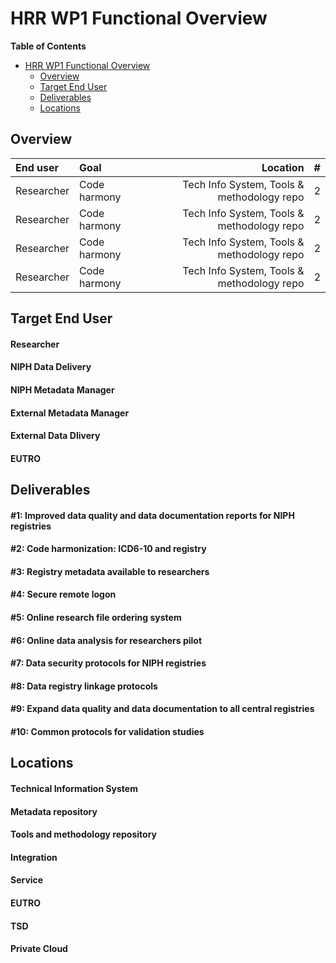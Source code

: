 # HRR WP1 Functional Overview

**Table of Contents** 

- [HRR WP1 Functional Overview](#hrrwp1functionaloverview)
  - [Overview](#overview)
  - [Target End User](#target-end-user)
  - [Deliverables](#deliverables)
  - [Locations](#locations)

## Overview

| End user  | Goal  | Location | # |
| :------------ | :--------------- | -----:| ----:|
| Researcher | Code harmony | Tech Info System, Tools & methodology repo | 2  |
| Researcher | Code harmony | Tech Info System, Tools & methodology repo | 2  |
| Researcher | Code harmony | Tech Info System, Tools & methodology repo | 2  |
| Researcher | Code harmony | Tech Info System, Tools & methodology repo | 2  |


## Target End User

#### Researcher

#### NIPH Data Delivery

#### NIPH Metadata Manager

#### External Metadata Manager

#### External Data Dlivery

#### EUTRO



## Deliverables


#### #1: Improved data quality and data documentation reports for NIPH registries
#### #2: Code harmonization: ICD6-10 and registry
#### #3: Registry metadata available to researchers
#### #4: Secure remote logon
#### #5: Online research file ordering system
#### #6: Online data analysis for researchers pilot
#### #7: Data security protocols for NIPH registries
#### #8: Data registry linkage protocols
#### #9: Expand data quality and data documentation to all central registries
#### #10: Common protocols for validation studies


## Locations


#### Technical Information System

#### Metadata repository

#### Tools and methodology repository

#### Integration

#### Service

#### EUTRO

#### TSD

#### Private Cloud
